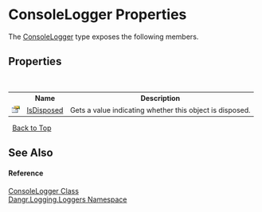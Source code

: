 # ConsoleLogger Properties
 

The <a href="T_Dangr_Logging_Loggers_ConsoleLogger">ConsoleLogger</a> type exposes the following members.


## Properties
&nbsp;<table><tr><th></th><th>Name</th><th>Description</th></tr><tr><td>![Public property](media/pubproperty.gif "Public property")</td><td><a href="P_Dangr_Logging_Loggers_ConsoleLogger_IsDisposed">IsDisposed</a></td><td>
Gets a value indicating whether this object is disposed.</td></tr></table>&nbsp;
<a href="#consolelogger-properties">Back to Top</a>

## See Also


#### Reference
<a href="T_Dangr_Logging_Loggers_ConsoleLogger">ConsoleLogger Class</a><br /><a href="N_Dangr_Logging_Loggers">Dangr.Logging.Loggers Namespace</a><br />